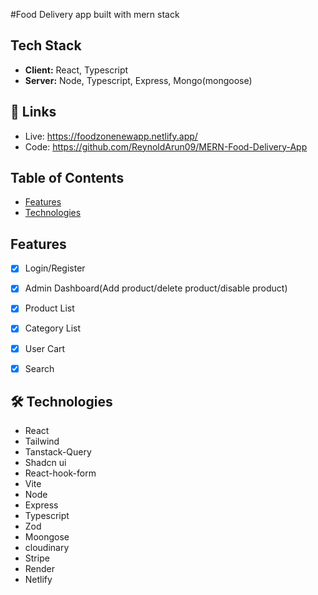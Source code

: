 #Food Delivery app built with mern stack

## Tech Stack

- **Client:** React, Typescript
- **Server:** Node, Typescript, Express, Mongo(mongoose)



## 🔗 Links
- Live: https://foodzonenewapp.netlify.app/
- Code: https://github.com/ReynoldArun09/MERN-Food-Delivery-App

## Table of Contents

- [Features](#features)
- [Technologies](#technologies)


## Features

- [x] Login/Register
- [x] Admin Dashboard(Add product/delete product/disable product)
- [x] Product List
- [x] Category List
- [x] User Cart
- [x] Search


## 🛠 Technologies

- React
- Tailwind 
- Tanstack-Query
- Shadcn ui
- React-hook-form
- Vite
- Node
- Express 
- Typescript
- Zod
- Moongose
- cloudinary
- Stripe
- Render
- Netlify
